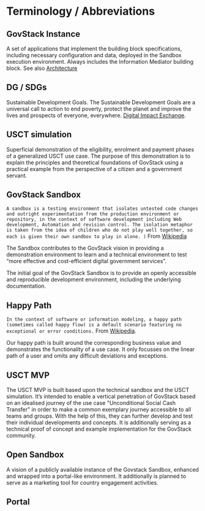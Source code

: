 # Terminology / Abbreviations

## GovStack Instance
A set of applications that implement the building block specifications, including necessary configuration and data, deployed in the Sandbox execution environment. Always includes the Information Mediator building block. See also [Architecture](https://govstack-global.atlassian.net/wiki/spaces/DEMO/pages/96206852/Architecture)

## DG / SDGs
Sustainable Development Goals. The Sustainable Development Goals are a universal call to action to end poverty, protect the planet and improve the lives and prospects of everyone, everywhere. [Digital Impact Exchange](https://exchange.dial.global/sdgs).

## USCT simulation
Superficial demonstration of the eligibility, enrolment and payment phases of a generalized USCT use case. The purpose of this demonstration is to explain the principles and theoretical foundations of GovStack using a practical example from the perspective of a citizen and a government servant. 

## GovStack Sandbox

```A sandbox is a testing environment that isolates untested code changes and outright experimentation from the production environment or repository, in the context of software development including Web development, Automation and revision control. The isolation metaphor is taken from the idea of children who do not play well together, so each is given their own sandbox to play in alone. )```
From [Wikipedia](https://en.wikipedia.org/wiki/Sandbox_(software_development)) 

The Sandbox contributes to the GovStack vision in providing a demonstration environment to learn and a technical environment to test “more effective and cost-efficient digital government services”.

The initial goal of the GovStack Sandbox is to provide an openly accessible and reproducible development environment, including the underlying documentation.

## Happy Path

```In the context of software or information modeling, a happy path (sometimes called happy flow) is a default scenario featuring no exceptional or error conditions.```
From [Wikipedia](https://en.wikipedia.org/wiki/Happy_path).


Our happy path is built around the corresponding business value and demonstrates the functionality of a use case. It only focusses on the linear path of a user and omits any difficult deviations and exceptions.

## USCT MVP
The USCT MVP is built based upon the technical sandbox and the USCT simulation. It’s intended to enable a vertical penetration of GovStack based on an idealised journey of the use case "Unconditional Social Cash Transfer" in order to make a common exemplary journey accessible to all teams and groups. With the help of this, they can further develop and test their individual developments and concepts. It is additionally serving as a technical proof of concept and example implementation for the GovStack community.

## Open Sandbox
A vision of a publicly available instance of the Govstack Sandbox, enhanced and wrapped into a portal-like environment. It additionally is planned to serve as a marketing tool for country engagement activities.

## Portal 
